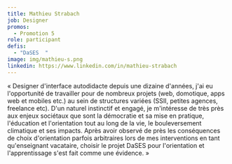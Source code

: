 ```yaml
---
title: Mathieu Strabach
job: Designer
promos:
  - Promotion 5
role: participant
defis:
  - "DaSES  "
image: img/mathieu-s.png
linkedin: https://www.linkedin.com/in/mathieu-strabach
---
```

« Designer d'interface autodidacte depuis une dizaine d'années, j'ai eu l'opportunité de travailler pour de nombreux projets (web, domotique, apps web et mobiles etc.) au sein de structures variées (SSII, petites agences, freelance etc). D'un naturel instinctif et engagé, je m'intéresse de très près aux enjeux sociétaux que sont la démocratie et sa mise en pratique, l'éducation et l'orientation tout au long de la vie, le bouleversement climatique et ses impacts. Après avoir observé de près les conséquences de choix d'orientation parfois arbitraires lors de mes interventions en tant qu'enseignant vacataire, choisir le projet DaSES pour l'orientation et l'apprentissage s'est fait comme une évidence. »
